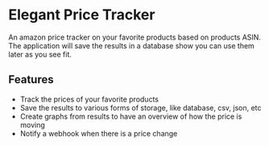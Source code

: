 # Elegant Price Tracker
An amazon price tracker on your favorite products based on products ASIN. The application will save the results in a database show you can use them later as you see fit.

## Features
* Track the prices of your favorite products
* Save the results to various forms of storage, like database, csv, json, etc
* Create graphs from results to have an overview of how the price is moving
* Notify a webhook when there is a price change

